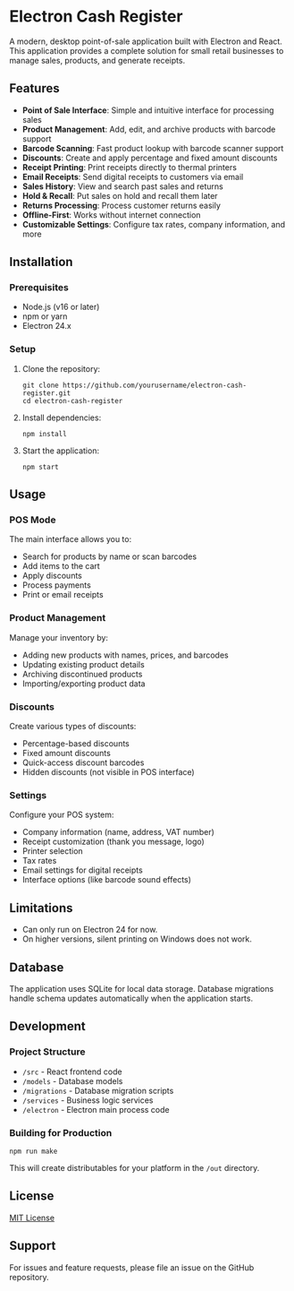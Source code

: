 # Electron Cash Register

A modern, desktop point-of-sale application built with Electron and React. This application provides a complete solution for small retail businesses to manage sales, products, and generate receipts.

## Features

- **Point of Sale Interface**: Simple and intuitive interface for processing sales
- **Product Management**: Add, edit, and archive products with barcode support
- **Barcode Scanning**: Fast product lookup with barcode scanner support
- **Discounts**: Create and apply percentage and fixed amount discounts
- **Receipt Printing**: Print receipts directly to thermal printers
- **Email Receipts**: Send digital receipts to customers via email
- **Sales History**: View and search past sales and returns
- **Hold & Recall**: Put sales on hold and recall them later
- **Returns Processing**: Process customer returns easily
- **Offline-First**: Works without internet connection
- **Customizable Settings**: Configure tax rates, company information, and more

## Installation

### Prerequisites

- Node.js (v16 or later)
- npm or yarn
- Electron 24.x

### Setup

1. Clone the repository:

   ```
   git clone https://github.com/yourusername/electron-cash-register.git
   cd electron-cash-register
   ```

2. Install dependencies:

   ```
   npm install
   ```

3. Start the application:
   ```
   npm start
   ```

## Usage

### POS Mode

The main interface allows you to:

- Search for products by name or scan barcodes
- Add items to the cart
- Apply discounts
- Process payments
- Print or email receipts

### Product Management

Manage your inventory by:

- Adding new products with names, prices, and barcodes
- Updating existing product details
- Archiving discontinued products
- Importing/exporting product data

### Discounts

Create various types of discounts:

- Percentage-based discounts
- Fixed amount discounts
- Quick-access discount barcodes
- Hidden discounts (not visible in POS interface)

### Settings

Configure your POS system:

- Company information (name, address, VAT number)
- Receipt customization (thank you message, logo)
- Printer selection
- Tax rates
- Email settings for digital receipts
- Interface options (like barcode sound effects)

## Limitations

- Can only run on Electron 24 for now.
- On higher versions, silent printing on Windows does not work.

## Database

The application uses SQLite for local data storage. Database migrations handle schema updates automatically when the application starts.

## Development

### Project Structure

- `/src` - React frontend code
- `/models` - Database models
- `/migrations` - Database migration scripts
- `/services` - Business logic services
- `/electron` - Electron main process code

### Building for Production

```
npm run make
```

This will create distributables for your platform in the `/out` directory.

## License

[MIT License](LICENSE)

## Support

For issues and feature requests, please file an issue on the GitHub repository.
